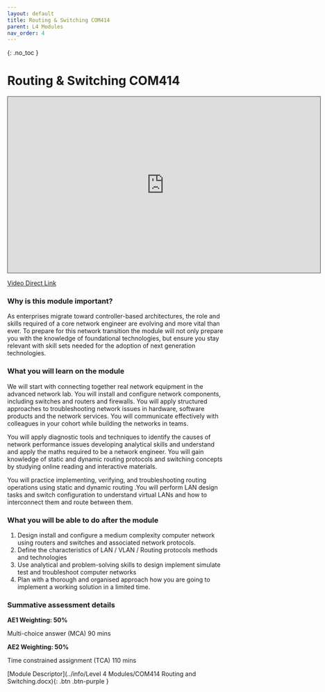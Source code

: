 ```yaml
---
layout: default
title: Routing & Switching COM414
parent: L4 Modules
nav_order: 4
---
```


{: .no_toc }


# Routing & Switching COM414

<iframe src="https://solent.cloud.panopto.eu/Panopto/Pages/Embed.aspx?id=34700101-23c1-4890-a0f7-af07008419a5&autoplay=false&offerviewer=true&showtitle=true&showbrand=true&captions=true&interactivity=all" height="405" width="720" style="border: 1px solid #464646;" allowfullscreen allow="autoplay"></iframe>

[Video Direct Link](https://solent.cloud.panopto.eu/Panopto/Pages/Viewer.aspx?id=34700101-23c1-4890-a0f7-af07008419a5)

### Why is this module important?

As enterprises migrate toward controller-based architectures, the role and skills required of a core network engineer are evolving and more vital than ever. To prepare for this network transition the module will not only prepare you with the knowledge of foundational technologies, but ensure you stay relevant with skill sets needed for the adoption of next generation technologies.

### What you will learn on the module

We will start with connecting together real network equipment in the advanced network lab. You will install and configure network components, including switches and routers and firewalls. You will apply structured approaches to troubleshooting network issues in hardware, software products and the network services. You will communicate effectively with colleagues in your cohort while building the networks in teams. 

You will apply diagnostic tools and techniques to identify the causes of network performance issues developing analytical skills and understand and apply the maths required to be a network engineer. You will gain knowledge of static and dynamic routing protocols and switching concepts by studying online reading and interactive materials. 

You will practice implementing, verifying, and troubleshooting routing operations using static and dynamic routing .You will perform LAN design tasks and switch configuration to understand virtual LANs and how to interconnect them and route between them.

### What you will be able to do after the module

1.	Design install and configure a medium complexity computer network using routers and switches and associated network protocols. 
2.	Define the characteristics of LAN / VLAN / Routing protocols methods and technologies
3.	Use analytical and problem-solving skills to design implement simulate test and troubleshoot computer networks 
4.	Plan with a thorough and organised approach how you are going to implement a working solution in a limited time.


### Summative assessment details

**AE1 Weighting: 50%**

Multi-choice answer (MCA) 90 mins

**AE2 Weighting: 50%**

Time constrained assignment (TCA) 110 mins

[Module Descriptor](../info/Level 4 Modules/COM414 Routing and Switching.docx){: .btn .btn-purple }


